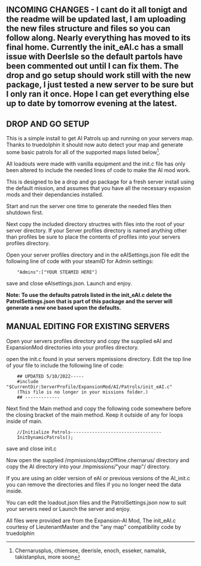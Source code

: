 
## INCOMING CHANGES - I cant do it all tonigt and the readme will be updated last, I am uploading the new files structure and files so you can follow along. Nearly everything has moved to its final home. Currently the init_eAI.c has a small issue with DeerIsle so the default partols have been commented out until I can fix them. The drop and go setup should work still with the new package, I just tested a new server to be sure but I only ran it once. Hope I can get everything else up to date by tomorrow evening at the latest.

## DROP AND GO SETUP
This is a simple install to get AI Patrols up and running on your servers map. Thanks to truedolphin
it should now auto detect your map and generate some basic patrols for all of the supported maps listed
below[^Maps].
[^Maps]:
    Chernarusplus, chiemsee, deerisle, enoch, esseker, namalsk, takistanplus, more soon
    
<p>All loadouts were made with vanilla equipment and the init.c file has only been altered to include 
the needed lines of code to make the AI mod work.</p>
<p>This is designed to be a drop and go package for a fresh server install using the default mission,
and assumes that you have all the necessary expasion mods and their dependancies installed.</p>
<p>Start and run the server one time to generate the needed files then shutdown first.</p>
<p>Next copy the included directory structres with files into the root of your server directory. 
If your Server profiles directory is named anything other than profiles be sure to place the contents
of profiles into your servers profiles directory.</p>

<p>Open your server profiles directory and in the eAISettings.json file edit the following line of
code with your steamID for Admin settings:</p>

		"Admins":["YOUR STEAMID HERE"]
save and close eAIsettings.json.
Launch and enjoy.

**Note: To use the defaults patrols listed in the init_eAI.c delete the PatrolSettings.json 
that is part of this package and the server will generate a new one based upon the defaults.**


## MANUAL EDITING FOR EXISTING SERVERS

Open your servers profiles directory and copy the supplied eAI and ExpansionMod directories into
your profiles directory.

open the init.c found in your servers mpmissions directory.
Edit the top line of your file to include the following line of code:

		## UPDATED 5/10/2022-----
		#include "$CurrentDir:ServerProfile/ExpansionMod/AI/Patrols/init_eAI.c"
		(This file is no longer in your missions folder.)
		## -------------
Next find the Main method and copy the following code somewhere before the closing bracket
 of the main method. Keep it outside of any for loops inside of main.
 
		//Initialize Patrols----------------------------------
		InitDynamicPatrols();		

save and close init.c

 Now open the supplied /mpmissions/dayzOffline.chernarus/ directory and copy the AI directory into your /mpmissions/"your map"/ directory.
 
 If you are using an older version of eAI or previous versions of the AI_init.c you can
remove the directories and files if you no longer need the data inside.

 You can edit the loadout.json files and the PatrolSettings.json now to suit your servers need
or Launch the server and enjoy.

   All files were provided are from the Expansion-AI Mod, The init_eAI.c courtesy of LieutenantMaster and the "any map" compatibility code by truedolphin
   
